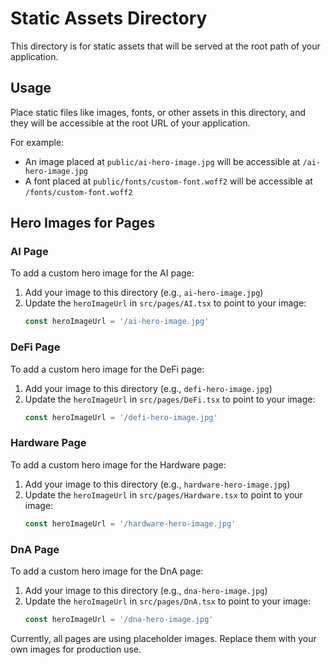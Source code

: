 # Static Assets Directory

This directory is for static assets that will be served at the root path of your application.

## Usage

Place static files like images, fonts, or other assets in this directory, and they will be accessible at the root URL of your application.

For example:
- An image placed at `public/ai-hero-image.jpg` will be accessible at `/ai-hero-image.jpg`
- A font placed at `public/fonts/custom-font.woff2` will be accessible at `/fonts/custom-font.woff2`

## Hero Images for Pages

### AI Page
To add a custom hero image for the AI page:
1. Add your image to this directory (e.g., `ai-hero-image.jpg`)
2. Update the `heroImageUrl` in `src/pages/AI.tsx` to point to your image:
   ```typescript
   const heroImageUrl = '/ai-hero-image.jpg'
   ```

### DeFi Page
To add a custom hero image for the DeFi page:
1. Add your image to this directory (e.g., `defi-hero-image.jpg`)
2. Update the `heroImageUrl` in `src/pages/DeFi.tsx` to point to your image:
   ```typescript
   const heroImageUrl = '/defi-hero-image.jpg'
   ```

### Hardware Page
To add a custom hero image for the Hardware page:
1. Add your image to this directory (e.g., `hardware-hero-image.jpg`)
2. Update the `heroImageUrl` in `src/pages/Hardware.tsx` to point to your image:
   ```typescript
   const heroImageUrl = '/hardware-hero-image.jpg'
   ```

### DnA Page
To add a custom hero image for the DnA page:
1. Add your image to this directory (e.g., `dna-hero-image.jpg`)
2. Update the `heroImageUrl` in `src/pages/DnA.tsx` to point to your image:
   ```typescript
   const heroImageUrl = '/dna-hero-image.jpg'
   ```

Currently, all pages are using placeholder images. Replace them with your own images for production use.